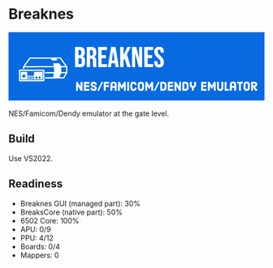 # Breaknes

![logo](/Breaknes/Breaknes/157481692-2ecd4e71-2599-4050-9ce0-815c0336ad27.png)

NES/Famicom/Dendy emulator at the gate level.

## Build

Use VS2022.

## Readiness

- Breaknes GUI (managed part): 30%
- BreaksCore (native part): 50%
- 6502 Core: 100%
- APU: 0/9
- PPU: 4/12
- Boards: 0/4
- Mappers: 0
